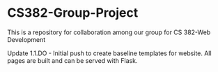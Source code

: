 # CS382-Group-Project
This is a repository for collaboration among our group for CS 382-Web Development

Update 1.1.DO - Initial push to create baseline templates for website. All pages are built and can be served with Flask.
